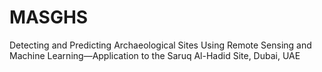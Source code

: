 # MASGHS
Detecting and Predicting Archaeological Sites Using Remote Sensing and Machine Learning—Application to the Saruq Al-Hadid Site, Dubai, UAE
